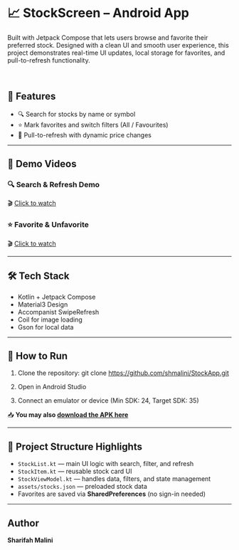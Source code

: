 # 📈 StockScreen – Android App

Built with Jetpack Compose that lets users browse and favorite their preferred stock. Designed with a clean UI and smooth user experience, this project demonstrates real-time UI updates, local storage for favorites, and pull-to-refresh functionality.

<br>

## 🌟 Features

- 🔍 Search for stocks by name or symbol  
- ⭐ Mark favorites and switch filters (All / Favourites)  
- 🔄 Pull-to-refresh with dynamic price changes  

---

## 📸 Demo Videos

### 🔍 Search & Refresh Demo  
🎬 [Click to watch](https://drive.google.com/file/d/1eBoWBN5sU_wkK85Tdz7xtiFdh0KAqfKu/view?usp=drive_link)

### ⭐ Favorite & Unfavorite  
🎬 [Click to watch](https://drive.google.com/file/d/1NGYepxS2R-XVvbWs50KCObuh9DDry-FD/view?usp=sharing)


---

## 🛠️ Tech Stack

- Kotlin + Jetpack Compose  
- Material3 Design  
- Accompanist SwipeRefresh  
- Coil for image loading  
- Gson for local data  

---

## 🚀 How to Run

1. Clone the repository:
git clone https://github.com/shmalini/StockApp.git

2. Open in Android Studio

3. Connect an emulator or device (Min SDK: 24, Target SDK: 35)

📥 **You may also [download the APK here](https://github.com/shmalini/StockScreen/releases/download/v1.0-beta/Stock.apk)**  

---

## 📂 Project Structure Highlights

- `StockList.kt` — main UI logic with search, filter, and refresh  
- `StockItem.kt` — reusable stock card UI  
- `StockViewModel.kt` — handles data, filters, and state management  
- `assets/stocks.json` — preloaded stock data 
- Favorites are saved via **SharedPreferences** (no sign-in needed)

---

## Author
**Sharifah Malini**
